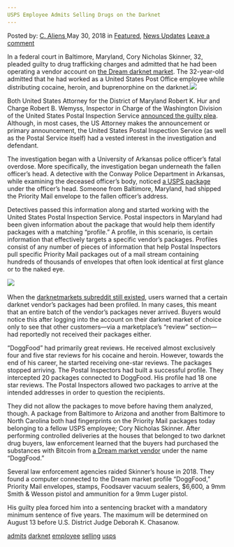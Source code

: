 ```yaml
---
USPS Employee Admits Selling Drugs on the Darknet
---
```

<article class="post-listing post-25869 post type-post status-publish format-standard has-post-thumbnail hentry 
 tag-admits tag-darknet tag-selling tag-usps">
<div class="post-inner">
<span>Posted by: <a href="https://www.deepdotweb.com/author/caliens/" title="">C. Aliens </a></span>
<span>May 30, 2018</span>
<span>in <a href="https://www.deepdotweb.com/category/deepdot-news/" rel="category tag">Featured</a>, <a href="https://www.deepdotweb.com/category/news-updates/" rel="category tag">News Updates</a></span>
<span><a href="https://www.deepdotweb.com/2018/05/30/usps-employee-admits-selling-drugs-on-the-darknet/#respond">Leave a comment</a></span>


<p>In a federal court in Baltimore, Maryland, Cory Nicholas Skinner, 32, pleaded guilty to drug trafficking charges and admitted that he had been operating a vendor account on <a href="https://www.deepdotweb.com/marketplace-directory/listing/dream-market">the Dream darknet market</a>. The 32-year-old admitted that he had worked as a United States Post Office employee while distributing cocaine, heroin, and buprenorphine on the darknet.<img class="wp-image-25874 aligncenter" src="/imgs/2018/05/word-image-61.jpeg" srcset="/imgs/2018/05/word-image-61.jpeg 660w, /imgs/2018/05/word-image-61-300x150.jpeg 300w" sizes="(max-width: 660px) 100vw, 660px" /></p>
<p>Both United States Attorney for the District of Maryland Robert K. Hur and Charge Robert B. Wemyss, Inspector in Charge of the Washington Division of the United States Postal Inspection Service <a href="https://www.justice.gov/usao-md/pr/former-us-postal-worker-and-dark-web-vendor-pleads-guilty-conspiracy-distribute-heroin">announced the guilty plea</a>. Although, in most cases, the US Attorney makes the announcement or primary announcement, the United States Postal Inspection Service (as well as the Postal Service itself) had a vested interest in the investigation and defendant.</p>
<p>The investigation began with a University of Arkansas police officer&#8217;s fatal overdose. More specifically, the investigation began underneath the fallen officer&#8217;s head. A detective with the Conway Police Department in Arkansas, while examining the deceased officer&#8217;s body, noticed <a href="https://www.deepdotweb.com/tag/usps/">a USPS package</a> under the officer&#8217;s head. Someone from Baltimore, Maryland, had shipped the Priority Mail envelope to the fallen officer&#8217;s address.</p>
<p>Detectives passed this information along and started working with the United States Postal Inspection Service. Postal inspectors in Maryland had been given information about the package that would help them identify packages with a matching “profile.” A profile, in this scenario, is certain information that effectively targets a specific vendor’s packages. Profiles consist of any number of pieces of information that help Postal Inspectors pull specific Priority Mail packages out of a mail stream containing hundreds of thousands of envelopes that often look identical at first glance or to the naked eye.</p>
<p><img class="wp-image-25875" src="/imgs/2018/05/word-image-62.jpeg" srcset="/imgs/2018/05/word-image-62.jpeg 660w, /imgs/2018/05/word-image-62-300x150.jpeg 300w" sizes="(max-width: 660px) 100vw, 660px" /></p>
<p>When the <a href="https://www.deepdotweb.com/2018/03/21/reddit-just-banned-r-darknetmarkets-biggest-darknet-subreddit/">darknetmarkets subreddit still existed</a>, users warned that a certain darknet vendor’s packages had been profiled. In many cases, this meant that an entire batch of the vendor&#8217;s packages never arrived. Buyers would notice this after logging into the account on their darknet market of choice only to see that other customers—via a marketplace’s “review” section—had reportedly not received their packages either.</p>
<p>“DoggFood” had primarily great reviews. He received almost exclusively four and five star reviews for his cocaine and heroin. However, towards the end of his career, he started receiving one-star reviews. The packages stopped arriving. The Postal Inspectors had built a successful profile. They intercepted 20 packages connected to DoggFood. His profile had 18 one star reviews. The Postal Inspectors allowed two packages to arrive at the intended addresses in order to question the recipients.</p>
<p>They did not allow the packages to move before having them analyzed, though. A package from Baltimore to Arizona and another from Baltimore to North Carolina both had fingerprints on the Priority Mail packages today belonging to a fellow USPS employee; Cory Nicholas Skinner. After performing controlled deliveries at the houses that belonged to two darknet drug buyers, law enforcement learned that the buyers had purchased the substances with Bitcoin from <a href="https://www.deepdotweb.com/marketplace-directory/listing/dream-market">a Dream market vendor</a> under the name “DoggFood.”</p>
<p>Several law enforcement agencies raided Skinner’s house in 2018. They found a computer connected to the Dream market profile “DoggFood,” Priority Mail envelopes, stamps, Foodsaver vacuum sealers, $6,600, a 9mm Smith &amp; Wesson pistol and ammunition for a 9mm Luger pistol.</p>
<p>His guilty plea forced him into a sentencing bracket with a mandatory minimum sentence of five years. The maximum will be determined on August 13 before U.S. District Judge Deborah K. Chasanow.</p>
</div>
<a href="https://www.deepdotweb.com/tag/admits/" rel="tag">admits</a> <a href="https://www.deepdotweb.com/tag/darknet/" rel="tag">darknet</a>  <a href="https://www.deepdotweb.com/tag/employee/" rel="tag">employee</a> <a href="https://www.deepdotweb.com/tag/selling/" rel="tag">selling</a> <a href="https://www.deepdotweb.com/tag/usps/" rel="tag">usps</a></span> <span style="display:none" class="updated">2018-05-30<a href="https://www.deepdotweb.com/author/caliens/" title="Posts by C. Aliens" rel="author">C. Aliens</a></strong></div>
</div>
</article>

